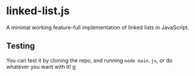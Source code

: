 # linked-list.js

A minimal working feature-full implementation of linked lists in JavaScript.

## Testing

You can test it by cloning the repo, and running `node main.js`, or do whatever you want with it!
g